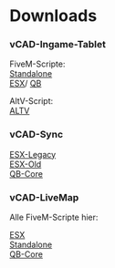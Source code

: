 # Downloads

### vCAD-Ingame-Tablet

FiveM-Scripte:  
[Standalone](https://github.com/vCAD-Systems/vCAD_ui/archive/refs/heads/fivem.zip)  
[ESX](https://github.com/vCAD-Systems/vCAD_ui/archive/refs/heads/fivem_esx.zip)/
[QB](https://github.com/vCAD-Systems/vCAD_ui/archive/refs/heads/fivem_qb.zip)

AltV-Script:  
[ALTV](https://github.com/vCAD-Systems/vCAD_ui/archive/refs/heads/altv.zip)

### vCAD-Sync
[ESX-Legacy](https://github.com/vCAD-Systems/vCAD-Sync/archive/refs/heads/main.zip)  
[ESX-Old](https://github.com/vCAD-Systems/vCAD-Sync/archive/refs/heads/vCAD-Sync(Mysql-Async).zip)  
[QB-Core](https://github.com/vCAD-Systems/vCad-Sync-QB/archive/refs/heads/main.zip)  
### vCAD-LiveMap
Alle FiveM-Scripte hier:

[ESX](https://github.com/vCAD-Systems/vcad-livemap-fivem/releases/download/latest/vCad-livemap-esx.zip)  
[Standalone](https://github.com/vCAD-Systems/vcad-livemap-fivem/releases/download/latest/vCad-livemap-fivem.zip)  
[QB-Core](https://github.com/vCAD-Systems/vcad-livemap-fivem/releases/download/latest/vCad-livemap-qbcore.zip)
